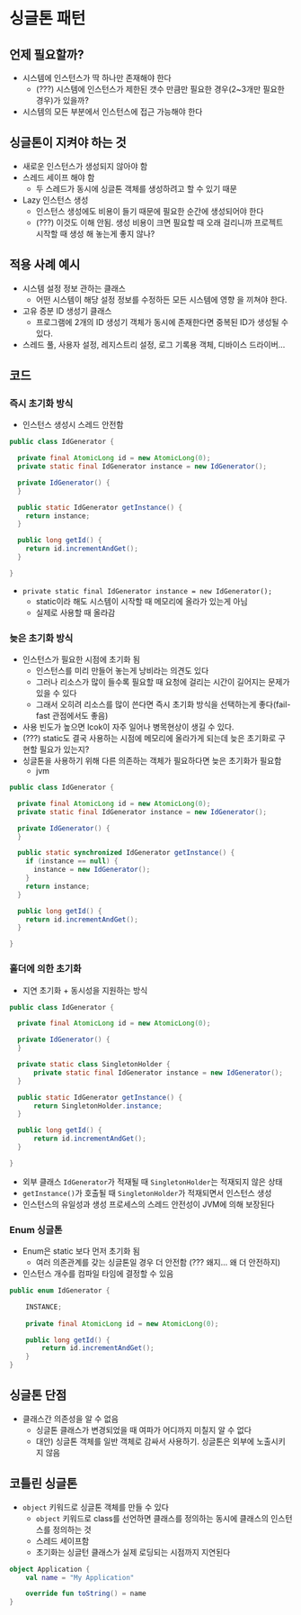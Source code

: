 # 싱글톤 패턴

## 언제 필요할까?
- 시스템에 인스턴스가 딱 하나만 존재해야 한다
  - (???) 시스템에 인스턴스가 제한된 갯수 만큼만 필요한 경우(2~3개만 필요한 경우)가 있을까?
- 시스템의 모든 부분에서 인스턴스에 접근 가능해야 한다

## 싱글톤이 지켜야 하는 것
- 새로운 인스턴스가 생성되지 않아야 함
- 스레드 세이프 해야 함
    - 두 스레드가 동시에 싱글톤 객체를 생성하려고 할 수 있기 때문
- Lazy 인스턴스 생성
    - 인스턴스 생성에도 비용이 들기 때문에 필요한 순간에 생성되어야 한다
    - (???) 이것도 이해 안됨. 생성 비용이 크면 필요할 때 오래 걸리니까 프로젝트 시작할 때 생성 해 놓는게 좋지 않나?

## 적용 사례 예시
- 시스템 설정 정보 관하는 클래스
  - 어떤 시스템이 해당 설정 정보를 수정하든 모든 시스템에 영향 을 끼쳐야 한다.
- 고유 증분 ID 생성기 클래스
  - 프로그램에 2개의 ID 생성기 객체가 동시에 존재한다면 중복된 ID가 생성될 수 있다.
- 스레드 풀, 사용자 설정, 레지스트리 설정, 로그 기록용 객체, 디바이스 드라이버...

## 코드
### 즉시 초기화 방식
- 인스턴스 생성시 스레드 안전함
```java
public class IdGenerator {

  private final AtomicLong id = new AtomicLong(0);
  private static final IdGenerator instance = new IdGenerator();

  private IdGenerator() {
  }

  public static IdGenerator getInstance() {
    return instance;
  }

  public long getId() {
    return id.incrementAndGet();
  }

}
```
- `private static final IdGenerator instance = new IdGenerator();`
  - static이라 해도 시스템이 시작할 때 메모리에 올라가 있는게 아님
  - 실제로 사용할 때 올라감

### 늦은 초기화 방식
- 인스턴스가 필요한 시점에 초기화 됨
  - 인스턴스를 미리 만들어 놓는게 낭비라는 의견도 있다
  - 그러나 리소스가 많이 들수록 필요할 때 요청에 걸리는 시간이 길어지는 문제가 있을 수 있다
  - 그래서 오히려 리소스를 많이 쓴다면 즉시 초기화 방식을 선택하는게 좋다(fail-fast 관점에서도 좋음)
- 사용 빈도가 높으면 lcok이 자주 일어나 병목현상이 생길 수 있다.
- (???) static도 결국 사용하는 시점에 메모리에 올라가게 되는데 늦은 초기화로 구현할 필요가 있는지?
- 싱글톤을 사용하기 위해 다른 의존하는 객체가 필요하다면 늦은 초기화가 필요함
  - jvm
```java
public class IdGenerator {

  private final AtomicLong id = new AtomicLong(0);
  private static final IdGenerator instance = new IdGenerator();

  private IdGenerator() {
  }

  public static synchronized IdGenerator getInstance() {
    if (instance == null) {
      instance = new IdGenerator();
    }
    return instance;
  }

  public long getId() {
    return id.incrementAndGet();
  }

}
```

### 홀더에 의한 초기화
- 지연 초기화 + 동시성을 지원하는 방식
```java
public class IdGenerator {

  private final AtomicLong id = new AtomicLong(0);

  private IdGenerator() {
  }

  private static class SingletonHolder { 
      private static final IdGenerator instance = new IdGenerator();
  }

  public static IdGenerator getInstance() { 
      return SingletonHolder.instance;
  }

  public long getId() {
      return id.incrementAndGet();
  }

}
```
- 외부 클래스 `IdGenerator`가 적재될 때 `SingletonHolder`는 적재되지 않은 상태
- `getInstance()`가 호출될 때 `SingletonHolder`가 적재되면서 인스턴스 생성
- 인스턴스의 유일성과 생성 프로세스의 스레드 안전성이 JVM에 의해 보장된다

### Enum 싱글톤
- Enum은 static 보다 먼저 초기화 됨
  - 여러 의존관계를 갖는 싱글톤일 경우 더 안전함 (??? 왜지... 왜 더 안전하지)
- 인스턴스 개수를 컴파일 타임에 결정할 수 있음
```java
public enum IdGenerator {

    INSTANCE;
    
    private final AtomicLong id = new AtomicLong(0);

    public long getId() {
        return id.incrementAndGet();
    }
}
```

## 싱글톤 단점
- 클래스간 의존성을 알 수 없음
  - 싱글톤 클래스가 변경되었을 때 여파가 어디까지 미칠지 알 수 없다
  - 대안) 싱글톤 객체를 일반 객체로 감싸서 사용하기. 싱글톤은 외부에 노출시키지 않음

## 코틀린 싱글톤
- `object` 키워드로 싱글톤 객체를 만들 수 있다
  - `object` 키워드로 class를 선언하면 클래스를 정의하는 동시에 클래스의 인스턴스를 정의하는 것
  - 스레드 세이프함
  - 초기화는 싱글턴 클래스가 실제 로딩되는 시점까지 지연된다
```kotlin
object Application {
    val name = "My Application"

    override fun toString() = name
}
```